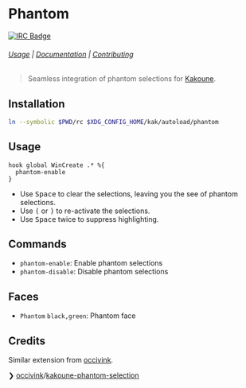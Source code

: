 # Phantom

[![IRC Badge]][IRC]

###### [Usage] | [Documentation] | [Contributing]

> Seamless integration of phantom selections for [Kakoune].

## Installation

``` sh
ln --symbolic $PWD/rc $XDG_CONFIG_HOME/kak/autoload/phantom
```

## Usage

``` kak
hook global WinCreate .* %{
  phantom-enable
}
```

- Use <kbd>Space</kbd> to clear the selections, leaving you the see of phantom selections.
- Use <kbd>(</kbd> or <kbd>)</kbd> to re-activate the selections.
- Use <kbd>Space</kbd> twice to suppress highlighting.

## Commands

- `phantom-enable`: Enable phantom selections
- `phantom-disable`: Disable phantom selections

## Faces

- `Phantom` `black,green`: Phantom face

## Credits

Similar extension from [occivink].

❯ [occivink]/[kakoune-phantom-selection]

[Kakoune]: http://kakoune.org
[IRC]: https://webchat.freenode.net?channels=kakoune
[IRC Badge]: https://img.shields.io/badge/IRC-%23kakoune-blue.svg
[Usage]: #usage
[Documentation]: #commands
[Contributing]: CONTRIBUTING
[occivink]: https://github.com/occivink
[kakoune-phantom-selection]: https://github.com/occivink/kakoune-phantom-selection

